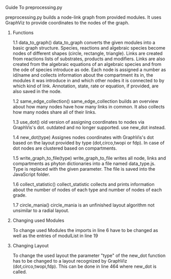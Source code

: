 Guide To preprocessing.py

preprocessing.py builds a node-link graph from provided modules. It uses GraphViz to provide coordinates to the nodes 
of the graph.

1. Functions

   1.1 data_to_graph()
   data_to_graph converts the given modules into a basic graph structure. Species, reactions and algebraic species 
   become nodes of different shapes (circle, rectangle, triangle). Links are created from reactions lists of substrates,
   products and modifiers. Links are also created from the algebraic equations of an algebraic species and from
   the ode of species introduce as ode.
   Each node is assigned a number as id/name and collects information about the compartment its in, the modules it was
   introduce in and which other nodes it is connected to by which kind of link. Annotation, state, rate or equation, if 
   provided, are also saved in the node.
   
   1.2 same_edge_collection()
   same_edge_collection builds an overview about how many nodes have how many links in common. It also collects how many
   nodes share all of their links.
   
   1.3 use_dot()
   old version of assigning coordinates to nodes via GraphVis's dot. outdated and no longer supported. use new_dot instead.
   
   1.4 new_dot(type)
   Assignes nodes coordinates with GraphVis's dot based on the layout provided by type (dot,circo,twopi or fdp). In case of
   dot nodes are clustered based on compartments.
   
   1.5 write_graph_to_file(type)
   write_graph_to_file writes all node, links and compartments as phyton dictionaries into a file named data_type.js.
   Type is replaced with the given parameter. The file is saved into the JavaScript folder.
   
   1.6 collect_statistic()
   collect_statistic collects and prints information about the number of nodes of each type and number of nodes of each grade.
   
   1.7 circle_mania()
   circle_mania is an unfinished layout algorithm not unsimilar to a radial layout.
   
2. Changing used Modules

   To change used Modules the imports in line 6 have to be changed as well as the entries of modulList in line 19

3. Changing Layout

   To change the used layout the parameter "type" of the new_dot function has to be changed to a layout recognized
   by GraphViz (dot,circo,twopi,fdp). This can be done in line 464 where new_dot is called.
   
